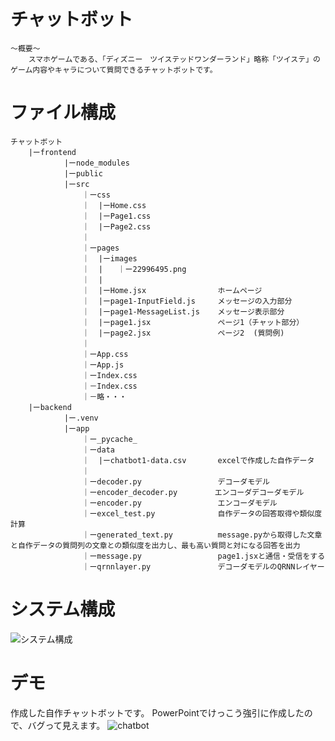 # チャットボット
    ～概要～
        スマホゲームである、「ディズニー　ツイステッドワンダーランド」略称「ツイステ」のゲーム内容やキャラについて質問できるチャットボットです。

# ファイル構成
    チャットボット
        |ーfrontend
                |ーnode_modules
                |ーpublic
                |ーsrc
                    ｜ーcss
                    ｜  |ーHome.css　　　
                    ｜  |ーPage1.css
                    ｜  |ーPage2.css
                    ｜
                    ｜ーpages
                    ｜  |ーimages
                    ｜  |　　｜ー22996495.png
                    ｜  |
                    ｜  |ーHome.jsx                ホームページ
                    ｜  |ーpage1-InputField.js     メッセージの入力部分
                    ｜  |ーpage1-MessageList.js    メッセージ表示部分
                    ｜  |ーpage1.jsx               ページ1（チャット部分）
                    ｜  |ーpage2.jsx               ページ2  (質問例)
                    ｜
                    ｜ーApp.css
                    ｜ーApp.js
                    ｜ーIndex.css
                    ｜－Index.css
                    ｜－略・・・
        |ーbackend
                |ー.venv
                |ーapp
                    ｜ー_pycache_
                    ｜ーdata
                    ｜  |ーchatbot1-data.csv       excelで作成した自作データ
                    ｜  
                    ｜ーdecoder.py                 デコーダモデル
                    ｜ーencoder_decoder.py　　　　　エンコーダデコーダモデル
                    ｜ーencoder.py                 エンコーダモデル
                    ｜ーexcel_test.py              自作データの回答取得や類似度計算
                    ｜ーgenerated_text.py          message.pyから取得した文章と自作データの質問列の文章との類似度を出力し、最も高い質問と対になる回答を出力
                    ｜ーmessage.py                 page1.jsxと通信・受信をする
                    ｜ーqrnnlayer.py               デコーダモデルのQRNNレイヤー


# システム構成
![システム構成](https://github.com/user-attachments/assets/a5518c83-56cf-4a4d-b996-540691d57877)

# デモ
作成した自作チャットボットです。
PowerPointでけっこう強引に作成したので、バグって見えます。
![chatbot](https://github.com/user-attachments/assets/5e9a4548-dc43-4eac-b59b-cf050e4939fa)
